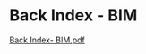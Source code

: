 # Back Index - BIM

[Back Index- BIM.pdf](Back%20Index%20-%20BIM%20ef4d7575f5ca4891903d700496e9f50e/Back_Index-_BIM.pdf)